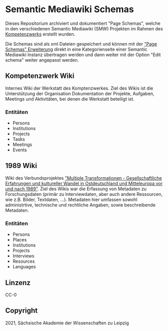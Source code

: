 # Semantic Mediawiki Schemas

Dieses Repositorium archiviert und dokumentiert "Page Schemas", welche in den verschiedenen Semantic Mediawiki (SMW) Projekten im Rahmen des [Kompetenzwerks](https://kompetenzwerkd.saw-leipzig.de) erstellt wurden.

Die Schemas sind als xml Dateien gespeichert und können mit der ["Page Schemas" Erweiterung](https://www.mediawiki.org/wiki/Extension:Page_Schemas) direkt in eine Kategorienseite einer Semantic Mediawiki Instanz übertragen werden und dann weiter mit der Option "Edit schema" weiter angepasst werden. 


## Kompetenzwerk Wiki

Internes Wiki der Werkstatt des Komptenzwerkes. Ziel des Wikis ist die Unterstützung der Organisation Dokumentation der Projekte, Aufgaben, Meetings und Aktivitäten, bei denen die Werkstatt beteiligt ist.

### Entitäten
* Persons
* Institutions
* Projects
* Tasks
* Meetings
* Events


## 1989 Wiki

Wiki des Verbundsprojektes ["Multiple Transformationen - Gesellschaftliche Erfahrungen und kultureller Wandel in Ostdeutschland und Mitteleuropa vor und nach 1989"](https://multitrafo.hypotheses.org/). Ziel des Wikis war die Erfassung von Metadaten zu Forschungsdaten (primär zu Interviewdaten, aber auch andere Ressourcen, wie z.B. Bilder, Textdaten, ...). Metadaten hier umfassen sowohl administrtive, technische und rechtliche Angaben, sowie beschreibende Metadaten.

### Entitäten
* Persons
* Places
* Institutions
* Projects
* Interviews
* Resources
* Languages

## Linzenz

CC-0

## Copyright

2021, Sächsische Akademie der Wissenschaften zu Leipzig
